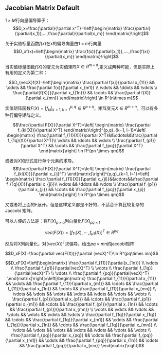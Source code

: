 ## Jacobian Matrix Default
$1\times M$行向量偏导算子：
$$D_x=\frac{\partial}{\partial x^T}=\left[\begin{matrix}
   \frac{\partial}{\partial{x_1}},...,\frac{\partial}{\partial{x_m}}
\end{matrix}\right]$$

关于实值标量函数$f(x)$在x的偏导向量由$1\times m$行向量
$$D_xf(x)=\left[\begin{matrix}
 \frac{f(x)}{\partial{x_1}},....,\frac{f(x)}{\partial{x_m}}
 \end{matrix}\right]$$

当实值标量函数$f(X)$的变元为实值矩阵$X\in{R^{m\times n}}$,定义成两种可能，但是实际上有用的定义为第二种：

$$D_{vecX}f(X)=\left[\begin{matrix}
    \frac{\partial f(x)}{\partial x_{11}} && \cdots && \frac{\partial f(x)}{\partial x_{m1}} \\ \vdots && \ddots && \vdots \\ \frac{\partial{f(X)}}{\partial x_{{1n}}} && \cdots && \frac{\partial f(X)}{\partial x_{mn}}
\end{matrix}\right] \in R^{n\times m}$$

实值矩阵函数$F(X)=\left[f_{kl}\right]^{p,q}_{k=1,k=1}\in R^{p\times q}$，矩阵变元$X\in R^{m\times n}$。可以有多种行偏导矩阵定义。

$$\frac{\partial F(X)}{\partial X^T}=\left[ \begin{matrix}
    \frac{\partial f_{kl(X)}}{\partial X^T}   
\end{matrix}\right]^{p,q}_{k=1, l=1}=\left[ \begin{matrix}
    \frac{\partial f_{11}(X)}{\partial X^T}&&\cdots&&\frac{\partial f_{1q}(X)}{\partial X^T}\\ \vdots && \ddots && \vdots \\ \frac{\partial f_{p1}}{\partial X^T} && \cdots && \frac{\partial f_{pq}}{\partial X^T}
\end{matrix}\right] \in R^{pn \times qm}$$

或者对$X$的形式进行单个元素的求导。
$$\frac{\partial F(X)}{\partial X^T}=\left[ \begin{matrix}
    \frac{\partial f_{kl(X)}}{\partial x_{ij}^T}   
\end{matrix}\right]^{p,q}_{k=1, l=1}=\left[ \begin{matrix}
    \frac{\partial f_{11}(X)}{\partial x_{ji}}&&\cdots&&\frac{\partial f_{1q}(X)}{\partial x_{ji}}\\ \vdots && \ddots && \vdots \\ \frac{\partial f_{p1}}{\partial x_{ji}} && \cdots && \frac{\partial f_{pq}}{\partial x_{ji}}
\end{matrix}\right] \in R^{pn \times qm}$$

又或者将上面的$F$展开。但是这样定义都是不好的，不适合计算比较复杂的Jaccobi 矩阵。


可以方便的方法是：将$F(X)_{p\times q}$列向量化$F(X)_{pq\times 1}$

$$vec(F(X))=\left[ f_{11}(X), \cdots, f_{p1}(X) \right]^T \in R^{pq}$$

然后将X列向量化，对$(vec(X))^T$求偏导，给出$pq\times mn$的jaccobi矩阵

$$D_xF(X)=\frac{\partial vec(F(X))}{\partial (vecX)^T}\in R^{pq\times mn}$$

$$D_xF(X)=\left[\begin{matrix}
    \frac{\partial f_{11}}{\partial(x_{1n})} \\ \vdots \\ \frac{\partial f_{p1}}{\partial(vecX)^T} \\ \vdots \\
    \frac{\partial f_{1q}}{\partial(vecX)^T} \\ \vdots \\
    \frac{\partial f_{pq}}{\partial(vecX)^T} 
\end{matrix}\right]=\left[\begin{matrix}
    \frac{\partial f_{11}}{\partial x_{11}} && \cdots &&
    \frac{\partial f_{11}}{\partial x_{m1}} && \cdots && 
    \frac{\partial f_{11}}{\partial x_{1n}} && \cdots &&
    \frac{\partial f_{11}}{\partial x_{mn}} \\
    \vdots &&  \vdots && \vdots && \vdots && \vdots && \vdots && \vdots \\ 
    \frac{\partial f_{p1}}{\partial x_{p1}} && \cdots &&
    \frac{\partial f_{p1}}{\partial x_{m1}} && \cdots && 
    \frac{\partial f_{p1}}{\partial x_{1n}} && \cdots &&
    \frac{\partial f_{p1}}{\partial x_{mn}} \\
    \vdots &&  \vdots && \vdots && \vdots && \vdots && \vdots && \vdots \\ 
    \frac{\partial f_{1q}}{\partial x_{1q}} && \cdots &&
    \frac{\partial f_{1q}}{\partial x_{m1}} && \cdots && 
    \frac{\partial f_{1q}}{\partial x_{1n}} && \cdots &&
    \frac{\partial f_{1q}}{\partial x_{mn}} \\
    \vdots &&  \vdots && \vdots && \vdots && \vdots && \vdots && \vdots \\ 
    \frac{\partial f_{pq}}{\partial x_{pq}} && \cdots &&
    \frac{\partial f_{pq}}{\partial x_{m1}} && \cdots && 
    \frac{\partial f_{pq}}{\partial x_{1n}} && \cdots &&
    \frac{\partial f_{pq}}{\partial x_{mn}}
\end{matrix}\right]$$